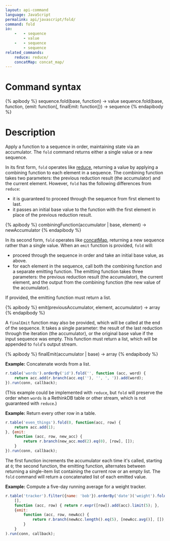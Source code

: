 ```yaml
---
layout: api-command
language: JavaScript
permalink: api/javascript/fold/
command: fold
io:
    -   - sequence
        - value
    -   - sequence
        - sequence
related_commands:
    reduce: reduce/
    concatMap: concat_map/
---
```


# Command syntax #

{% apibody %}
sequence.fold(base, function) &rarr; value
sequence.fold(base, function, {emit: function[, finalEmit: function]}) &rarr; sequence
{% endapibody %}

# Description #

Apply a function to a sequence in order, maintaining state via an accumulator. The `fold` command returns either a single value or a new sequence.

In its first form, `fold` operates like [reduce][rd], returning a value by applying a combining function to each element in a sequence. The combining function takes two parameters: the previous reduction result (the accumulator) and the current element. However, `fold` has the following differences from `reduce`:

* it is guaranteed to proceed through the sequence from first element to last.
* it passes an initial base value to the function with the first element in place of the previous reduction result.

{% apibody %}
combiningFunction(accumulator | base, element) &rarr; newAccumulator
{% endapibody %}

In its second form, `fold` operates like [concatMap][cm], returning a new sequence rather than a single value. When an `emit` function is provided, `fold` will:

* proceed through the sequence in order and take an initial base value, as above.
* for each element in the sequence, call both the combining function and a separate emitting function. The emitting function takes three parameters: the previous reduction result (the accumulator), the current element, and the output from the combining function (the new value of the accumulator).

If provided, the emitting function must return a list.

{% apibody %}
emit(previousAccumulator, element, accumulator) &rarr; array
{% endapibody %}

A `finalEmit` function may also be provided, which will be called at the end of the sequence. It takes a single parameter: the result of the last reduction through the iteration (the accumulator), or the original base value if the input sequence was empty. This function must return a list, which will be appended to `fold`'s output stream.

{% apibody %}
finalEmit(accumulator | base) &rarr; array
{% endapibody %}

[rd]: /api/javascript/reduce/
[cm]: /api/javascript/concat_map/

__Example:__ Concatenate words from a list.

```js
r.table('words').orderBy('id').fold('', function (acc, word) {
    return acc.add(r.branch(acc.eq(''), '', ', ')).add(word);
}).run(conn, callback);
```

(This example could be implemented with `reduce`, but `fold` will preserve the order when `words` is a RethinkDB table or other stream, which is not guaranteed with `reduce`.)

__Example:__ Return every other row in a table.

```js
r.table('even_things').fold(0, function(acc, row) {
    return acc.add(1);
}, {emit:
    function (acc, row, new_acc) {
        return r.branch(new_acc.mod(2).eq(0), [row], []);
    }
}).run(conn, callback);
```

The first function increments the accumulator each time it's called, starting at `0`; the second function, the emitting function, alternates between returning a single-item list containing the current row or an empty list. The `fold` command will return a concatenated list of each emitted value.

__Example:__ Compute a five-day running average for a weight tracker.

```js
r.table('tracker').filter({name: 'bob'}).orderBy('date')('weight').fold(
    [],
    function (acc, row) { return r.expr([row]).add(acc).limit(5); },
    {emit:
        function (acc, row, newAcc) {
            return r.branch(newAcc.length().eq(5), [newAcc.avg()], []);
        }
    }
).run(conn, callback);
```
